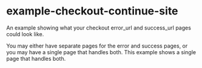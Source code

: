 # example-checkout-continue-site

An example showing what your checkout error_url and success_url pages could look like.

You may either have separate pages for the error and success pages, or you may have a single page that handles both. This example shows a single page that handles both.
